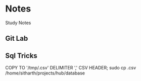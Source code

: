 # Notes
Study Notes

## Git Lab


## Sql Tricks
COPY <Table Name> TO '/tmp/<File Name>.csv' DELIMITER ',' CSV HEADER;
sudo cp  <File Name>.csv /home/sitharth/projects/hub/database


